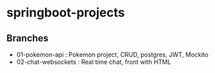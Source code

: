 # springboot-projects


## Branches 
- 01-pokemon-api :  Pokemon project, CRUD,  postgres, JWT, Mockito
- 02-chat-websockets :  Real time chat, front with HTML
